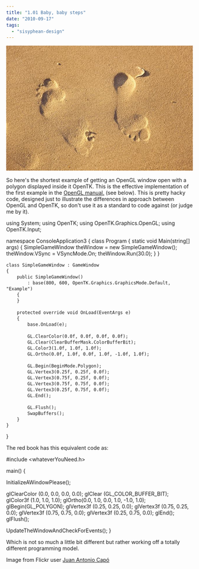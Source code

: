 ```yaml
---
title: "1.01 Baby, baby steps"
date: "2010-09-17"
tags: 
  - "sisyphean-design"
---
```


[![](images/sand_footprints.jpg "sand_footprints")](http://spurious-logic.net/1-01-baby-baby-steps)

So here's the shortest example of getting an OpenGL window open with a polygon displayed inside it OpenTK. This is the effective implementation of the first example in the [OpenGL manual.](http://www.glprogramming.com/red/) (see below). This is pretty hacky code, designed just to illustrate the differences in approach between OpenGL and OpenTK, so don't use it as a standard to code against (or judge me by it).

using System;
using OpenTK;
using OpenTK.Graphics.OpenGL;
using OpenTK.Input;

namespace ConsoleApplication3
{
    class Program
    {
        static void Main(string\[\] args)
        {
            SimpleGameWindow theWindow = new SimpleGameWindow();
            theWindow.VSync = VSyncMode.On;
            theWindow.Run(30.0);
        }
    }

    class SimpleGameWindow : GameWindow
    {
        public SimpleGameWindow()
            : base(800, 600, OpenTK.Graphics.GraphicsMode.Default, "Example")
        {
        }

        protected override void OnLoad(EventArgs e)
        {
            base.OnLoad(e);

            GL.ClearColor(0.0f, 0.0f, 0.0f, 0.0f);
            GL.Clear(ClearBufferMask.ColorBufferBit);
            GL.Color3(1.0f, 1.0f, 1.0f);
            GL.Ortho(0.0f, 1.0f, 0.0f, 1.0f, -1.0f, 1.0f);

            GL.Begin(BeginMode.Polygon);
            GL.Vertex3(0.25f, 0.25f, 0.0f);
            GL.Vertex3(0.75f, 0.25f, 0.0f);
            GL.Vertex3(0.75f, 0.75f, 0.0f);
            GL.Vertex3(0.25f, 0.75f, 0.0f);
            GL.End();

            GL.Flush();
            SwapBuffers();
        }
    }
}

The red book has this equivalent code as:

#include <whateverYouNeed.h>

main() {

   InitializeAWindowPlease();

   glClearColor (0.0, 0.0, 0.0, 0.0);
   glClear (GL\_COLOR\_BUFFER\_BIT);
   glColor3f (1.0, 1.0, 1.0);
   glOrtho(0.0, 1.0, 0.0, 1.0, -1.0, 1.0);
   glBegin(GL\_POLYGON);
      glVertex3f (0.25, 0.25, 0.0);
      glVertex3f (0.75, 0.25, 0.0);
      glVertex3f (0.75, 0.75, 0.0);
      glVertex3f (0.25, 0.75, 0.0);
   glEnd();
   glFlush();

   UpdateTheWindowAndCheckForEvents();
}

Which is not so much a little bit different but rather working off a totally different programming model.

Image from Flickr user [Juan Antonio Capó](http://www.flickr.com/photos/juan-antonio-capo/)
